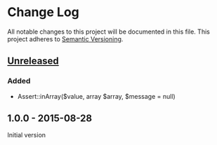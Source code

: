 # Change Log

All notable changes to this project will be documented in this file.
This project adheres to [Semantic Versioning](http://semver.org/).

## [Unreleased][unreleased]

### Added
 - Assert::inArray($value, array $array, $message = null)

## 1.0.0 - 2015-08-28

Initial version

[unreleased]: https://github.com/JoeBengalen/Assert/compare/1.0.0...master
